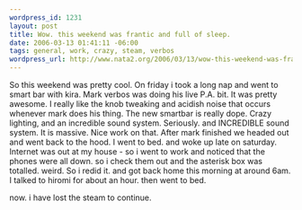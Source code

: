 ```yaml
--- 
wordpress_id: 1231
layout: post
title: Wow. this weekend was frantic and full of sleep.
date: 2006-03-13 01:41:11 -06:00
tags: general, work, crazy, steam, verbos
wordpress_url: http://www.nata2.org/2006/03/13/wow-this-weekend-was-frantic-and-full-of-sleep/
---
```

So this weekend was pretty cool. On friday i took a long nap and went to smart bar with kira. Mark verbos was doing his live P.A. bit. It was pretty awesome. I really like the knob tweaking and acidish noise that occurs whenever mark does his thing. The new smartbar is really dope. Crazy lighting, and an incredible sound system. Seriously. and INCREDIBLE sound system. It is massive.  Nice work on that. After mark finished we headed out and went back to the hood. I went to bed. and woke up late on saturday. Internet was out at my house - so i went to work and noticed that the phones were all down. so i check them out and the asterisk box was totalled. weird. So i redid it. and got back home this morning at around 6am. I talked to hiromi for about an hour. then went to bed.

now. i have lost the steam to continue.
